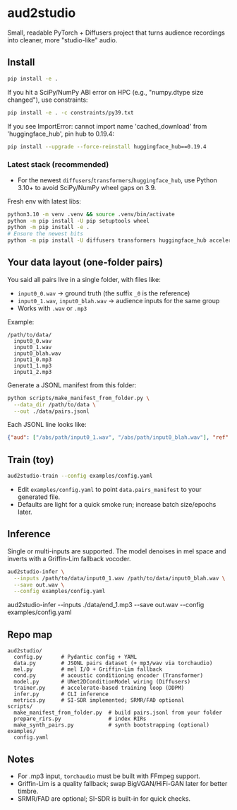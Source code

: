 # aud2studio

Small, readable PyTorch + Diffusers project that turns audience recordings into cleaner, more "studio-like" audio.

## Install

```bash
pip install -e .
```

If you hit a SciPy/NumPy ABI error on HPC (e.g., "numpy.dtype size changed"), use constraints:

```bash
pip install -e . -c constraints/py39.txt
```

If you see ImportError: cannot import name 'cached_download' from 'huggingface_hub', pin hub to 0.19.4:

```bash
pip install --upgrade --force-reinstall huggingface_hub==0.19.4
```

### Latest stack (recommended)
- For the newest `diffusers`/`transformers`/`huggingface_hub`, use Python 3.10+ to avoid SciPy/NumPy wheel gaps on 3.9.

Fresh env with latest libs:
```bash
python3.10 -m venv .venv && source .venv/bin/activate
python -m pip install -U pip setuptools wheel
python -m pip install -e .
# Ensure the newest bits
python -m pip install -U diffusers transformers huggingface_hub accelerate
```

## Your data layout (one-folder pairs)
You said all pairs live in a single folder, with files like:
- `input0_0.wav` → ground truth (the suffix `_0` is the reference)
- `input0_1.wav`, `input0_blah.wav` → audience inputs for the same group
- Works with `.wav` or `.mp3`

Example:
```
/path/to/data/
  input0_0.wav
  input0_1.wav
  input0_blah.wav
  input1_0.mp3
  input1_1.mp3
  input1_2.mp3
```

Generate a JSONL manifest from this folder:
```bash
python scripts/make_manifest_from_folder.py \
  --data_dir /path/to/data \
  --out ./data/pairs.jsonl
```
Each JSONL line looks like:
```json
{"aud": ["/abs/path/input0_1.wav", "/abs/path/input0_blah.wav"], "ref": "/abs/path/input0_0.wav"}
```

## Train (toy)
```bash
aud2studio-train --config examples/config.yaml
```
- Edit `examples/config.yaml` to point `data.pairs_manifest` to your generated file.
- Defaults are light for a quick smoke run; increase batch size/epochs later.

## Inference
Single or multi-inputs are supported. The model denoises in mel space and inverts with a Griffin-Lim fallback vocoder.
```bash
aud2studio-infer \
  --inputs /path/to/data/input0_1.wav /path/to/data/input0_blah.wav \
  --save out.wav \
  --config examples/config.yaml
```

aud2studio-infer --inputs ./data/end_1.mp3 --save out.wav --config examples/config.yaml

## Repo map
```
aud2studio/
  config.py      # Pydantic config + YAML
  data.py        # JSONL pairs dataset (+ mp3/wav via torchaudio)
  mel.py         # mel I/O + Griffin-Lim fallback
  cond.py        # acoustic conditioning encoder (Transformer)
  model.py       # UNet2DConditionModel wiring (Diffusers)
  trainer.py     # accelerate-based training loop (DDPM)
  infer.py       # CLI inference
  metrics.py     # SI-SDR implemented; SRMR/FAD optional
scripts/
  make_manifest_from_folder.py  # build pairs.jsonl from your folder
  prepare_rirs.py               # index RIRs
  make_synth_pairs.py           # synth bootstrapping (optional)
examples/
  config.yaml
```

## Notes
- For .mp3 input, `torchaudio` must be built with FFmpeg support.
- Griffin-Lim is a quality fallback; swap BigVGAN/HiFi-GAN later for better timbre.
- SRMR/FAD are optional; SI-SDR is built-in for quick checks.
